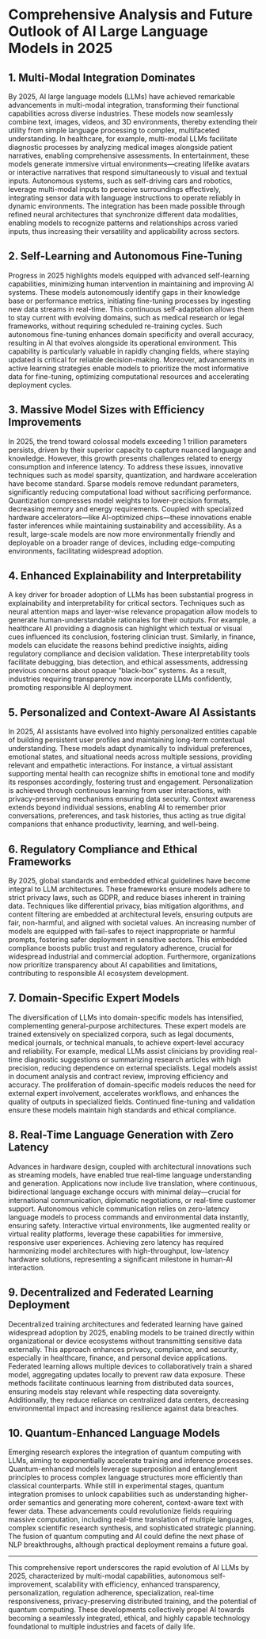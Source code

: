# Comprehensive Analysis and Future Outlook of AI Large Language Models in 2025

## 1. Multi-Modal Integration Dominates

By 2025, AI large language models (LLMs) have achieved remarkable advancements in multi-modal integration, transforming their functional capabilities across diverse industries. These models now seamlessly combine text, images, videos, and 3D environments, thereby extending their utility from simple language processing to complex, multifaceted understanding. In healthcare, for example, multi-modal LLMs facilitate diagnostic processes by analyzing medical images alongside patient narratives, enabling comprehensive assessments. In entertainment, these models generate immersive virtual environments—creating lifelike avatars or interactive narratives that respond simultaneously to visual and textual inputs. Autonomous systems, such as self-driving cars and robotics, leverage multi-modal inputs to perceive surroundings effectively, integrating sensor data with language instructions to operate reliably in dynamic environments. The integration has been made possible through refined neural architectures that synchronize different data modalities, enabling models to recognize patterns and relationships across varied inputs, thus increasing their versatility and applicability across sectors.

## 2. Self-Learning and Autonomous Fine-Tuning

Progress in 2025 highlights models equipped with advanced self-learning capabilities, minimizing human intervention in maintaining and improving AI systems. These models autonomously identify gaps in their knowledge base or performance metrics, initiating fine-tuning processes by ingesting new data streams in real-time. This continuous self-adaptation allows them to stay current with evolving domains, such as medical research or legal frameworks, without requiring scheduled re-training cycles. Such autonomous fine-tuning enhances domain specificity and overall accuracy, resulting in AI that evolves alongside its operational environment. This capability is particularly valuable in rapidly changing fields, where staying updated is critical for reliable decision-making. Moreover, advancements in active learning strategies enable models to prioritize the most informative data for fine-tuning, optimizing computational resources and accelerating deployment cycles.

## 3. Massive Model Sizes with Efficiency Improvements

In 2025, the trend toward colossal models exceeding 1 trillion parameters persists, driven by their superior capacity to capture nuanced language and knowledge. However, this growth presents challenges related to energy consumption and inference latency. To address these issues, innovative techniques such as model sparsity, quantization, and hardware acceleration have become standard. Sparse models remove redundant parameters, significantly reducing computational load without sacrificing performance. Quantization compresses model weights to lower-precision formats, decreasing memory and energy requirements. Coupled with specialized hardware accelerators—like AI-optimized chips—these innovations enable faster inferences while maintaining sustainability and accessibility. As a result, large-scale models are now more environmentally friendly and deployable on a broader range of devices, including edge-computing environments, facilitating widespread adoption.

## 4. Enhanced Explainability and Interpretability

A key driver for broader adoption of LLMs has been substantial progress in explainability and interpretability for critical sectors. Techniques such as neural attention maps and layer-wise relevance propagation allow models to generate human-understandable rationales for their outputs. For example, a healthcare AI providing a diagnosis can highlight which textual or visual cues influenced its conclusion, fostering clinician trust. Similarly, in finance, models can elucidate the reasons behind predictive insights, aiding regulatory compliance and decision validation. These interpretability tools facilitate debugging, bias detection, and ethical assessments, addressing previous concerns about opaque “black-box” systems. As a result, industries requiring transparency now incorporate LLMs confidently, promoting responsible AI deployment.

## 5. Personalized and Context-Aware AI Assistants

In 2025, AI assistants have evolved into highly personalized entities capable of building persistent user profiles and maintaining long-term contextual understanding. These models adapt dynamically to individual preferences, emotional states, and situational needs across multiple sessions, providing relevant and empathetic interactions. For instance, a virtual assistant supporting mental health can recognize shifts in emotional tone and modify its responses accordingly, fostering trust and engagement. Personalization is achieved through continuous learning from user interactions, with privacy-preserving mechanisms ensuring data security. Context awareness extends beyond individual sessions, enabling AI to remember prior conversations, preferences, and task histories, thus acting as true digital companions that enhance productivity, learning, and well-being.

## 6. Regulatory Compliance and Ethical Frameworks

By 2025, global standards and embedded ethical guidelines have become integral to LLM architectures. These frameworks ensure models adhere to strict privacy laws, such as GDPR, and reduce biases inherent in training data. Techniques like differential privacy, bias mitigation algorithms, and content filtering are embedded at architectural levels, ensuring outputs are fair, non-harmful, and aligned with societal values. An increasing number of models are equipped with fail-safes to reject inappropriate or harmful prompts, fostering safer deployment in sensitive sectors. This embedded compliance boosts public trust and regulatory adherence, crucial for widespread industrial and commercial adoption. Furthermore, organizations now prioritize transparency about AI capabilities and limitations, contributing to responsible AI ecosystem development.

## 7. Domain-Specific Expert Models

The diversification of LLMs into domain-specific models has intensified, complementing general-purpose architectures. These expert models are trained extensively on specialized corpora, such as legal documents, medical journals, or technical manuals, to achieve expert-level accuracy and reliability. For example, medical LLMs assist clinicians by providing real-time diagnostic suggestions or summarizing research articles with high precision, reducing dependence on external specialists. Legal models assist in document analysis and contract review, improving efficiency and accuracy. The proliferation of domain-specific models reduces the need for external expert involvement, accelerates workflows, and enhances the quality of outputs in specialized fields. Continued fine-tuning and validation ensure these models maintain high standards and ethical compliance.

## 8. Real-Time Language Generation with Zero Latency

Advances in hardware design, coupled with architectural innovations such as streaming models, have enabled true real-time language understanding and generation. Applications now include live translation, where continuous, bidirectional language exchange occurs with minimal delay—crucial for international communication, diplomatic negotiations, or real-time customer support. Autonomous vehicle communication relies on zero-latency language models to process commands and environmental data instantly, ensuring safety. Interactive virtual environments, like augmented reality or virtual reality platforms, leverage these capabilities for immersive, responsive user experiences. Achieving zero latency has required harmonizing model architectures with high-throughput, low-latency hardware solutions, representing a significant milestone in human-AI interaction.

## 9. Decentralized and Federated Learning Deployment

Decentralized training architectures and federated learning have gained widespread adoption by 2025, enabling models to be trained directly within organizational or device ecosystems without transmitting sensitive data externally. This approach enhances privacy, compliance, and security, especially in healthcare, finance, and personal device applications. Federated learning allows multiple devices to collaboratively train a shared model, aggregating updates locally to prevent raw data exposure. These methods facilitate continuous learning from distributed data sources, ensuring models stay relevant while respecting data sovereignty. Additionally, they reduce reliance on centralized data centers, decreasing environmental impact and increasing resilience against data breaches.

## 10. Quantum-Enhanced Language Models

Emerging research explores the integration of quantum computing with LLMs, aiming to exponentially accelerate training and inference processes. Quantum-enhanced models leverage superposition and entanglement principles to process complex language structures more efficiently than classical counterparts. While still in experimental stages, quantum integration promises to unlock capabilities such as understanding higher-order semantics and generating more coherent, context-aware text with fewer data. These advancements could revolutionize fields requiring massive computation, including real-time translation of multiple languages, complex scientific research synthesis, and sophisticated strategic planning. The fusion of quantum computing and AI could define the next phase of NLP breakthroughs, although practical deployment remains a future goal.

---

This comprehensive report underscores the rapid evolution of AI LLMs by 2025, characterized by multi-modal capabilities, autonomous self-improvement, scalability with efficiency, enhanced transparency, personalization, regulation adherence, specialization, real-time responsiveness, privacy-preserving distributed training, and the potential of quantum computing. These developments collectively propel AI towards becoming a seamlessly integrated, ethical, and highly capable technology foundational to multiple industries and facets of daily life.